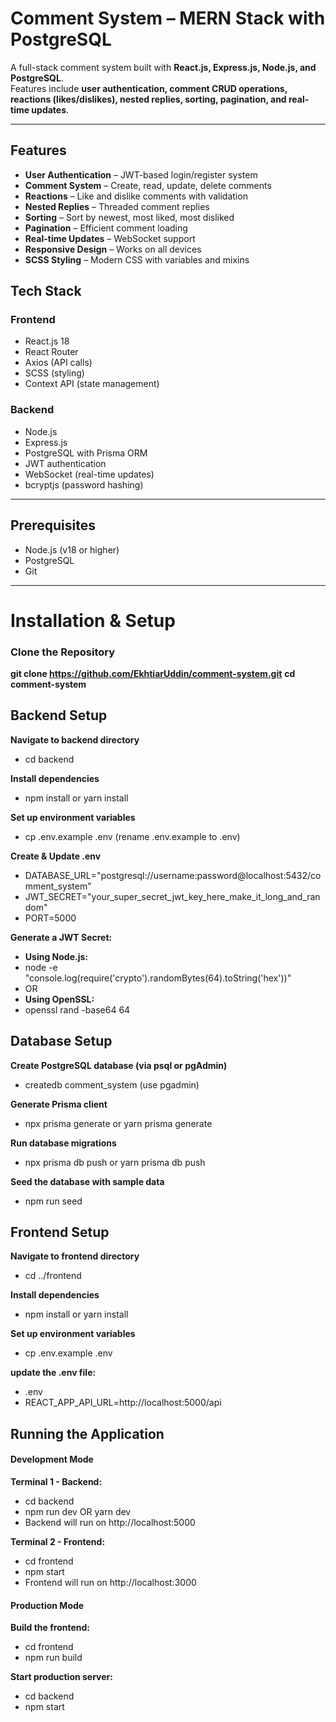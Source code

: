# Comment System – MERN Stack with PostgreSQL

A full-stack comment system built with **React.js, Express.js, Node.js, and PostgreSQL**.  
Features include **user authentication, comment CRUD operations, reactions (likes/dislikes), nested replies, sorting, pagination, and real-time updates**.

---

## Features

- **User Authentication** – JWT-based login/register system  
- **Comment System** – Create, read, update, delete comments  
- **Reactions** – Like and dislike comments with validation  
- **Nested Replies** – Threaded comment replies  
- **Sorting** – Sort by newest, most liked, most disliked  
- **Pagination** – Efficient comment loading  
- **Real-time Updates** – WebSocket support  
- **Responsive Design** – Works on all devices  
- **SCSS Styling** – Modern CSS with variables and mixins 

## Tech Stack

### Frontend
- React.js 18  
- React Router  
- Axios (API calls)  
- SCSS (styling)  
- Context API (state management)  

### Backend
- Node.js  
- Express.js  
- PostgreSQL with Prisma ORM  
- JWT authentication  
- WebSocket (real-time updates)  
- bcryptjs (password hashing)  

---
## Prerequisites

- Node.js (v18 or higher)  
- PostgreSQL  
- Git  

---

# Installation & Setup

### Clone the Repository

**git clone <https://github.com/EkhtiarUddin/comment-system.git>**
**cd comment-system**
## Backend Setup

**Navigate to backend directory**
- cd backend

**Install dependencies**
- npm install or yarn install

**Set up environment variables**
- cp .env.example .env (rename .env.example to .env)

**Create & Update .env**

- DATABASE_URL="postgresql://username:password@localhost:5432/comment_system"
- JWT_SECRET="your_super_secret_jwt_key_here_make_it_long_and_random"
- PORT=5000

**Generate a JWT Secret:**
- **Using Node.js:**
- node -e "console.log(require('crypto').randomBytes(64).toString('hex'))"
- OR
- **Using OpenSSL:**
- openssl rand -base64 64

## Database Setup

**Create PostgreSQL database (via psql or pgAdmin)**
- createdb comment_system (use pgadmin)

**Generate Prisma client**
- npx prisma generate or yarn prisma generate

**Run database migrations**
- npx prisma db push or yarn prisma db push

**Seed the database with sample data**
- npm run seed

## Frontend Setup

**Navigate to frontend directory**
- cd ../frontend

**Install dependencies**
- npm install or yarn install

**Set up environment variables**
- cp .env.example .env

**update the .env file:**
- .env
- REACT_APP_API_URL=http://localhost:5000/api

## Running the Application

#### Development Mode

**Terminal 1 - Backend:**
- cd backend
- npm run dev OR yarn dev
- Backend will run on http://localhost:5000

**Terminal 2 - Frontend:**
- cd frontend
- npm start
- Frontend will run on http://localhost:3000

#### Production Mode

**Build the frontend:**
- cd frontend
- npm run build

**Start production server:**
- cd backend
- npm start
